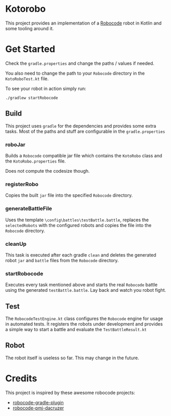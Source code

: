 # Kotorobo

This project provides an implementation of a [Robocode](https://robocode.sourceforge.io/) robot in Kotlin
and some tooling around it. 

# Get Started

Check the `gradle.properties` and change the paths / values if needed.

You also need to change the path to your `Robocode` directory in the `KotoRoboTest.kt` file.

To see your robot in action simply run: 
```
./gradlew startRobocode
```

## Build

This project uses `gradle` for the dependencies and provides some extra tasks. 
Most of the paths and stuff are configurable in the `gradle.properties` 

### roboJar

Builds a `Robocode` compatible jar file which contains the `KotoRobo` class and the `KotoRobo.properties` file.

Does not compute the codesize though.

### registerRobo

Copies the built `jar` file into the specified `Robocode` directory.

### generateBattleFile

Uses the template `\config\battles\testBattle.battle`, replaces the `selectedRobots` with the configured robots and
copies the file into the `Robocode` directory.

### cleanUp

This task is executed after each gradle `clean` and deletes the generated robot `jar` and `battle` files from the `Robocode` directory.  

### startRobocode

Executes every task mentioned above and starts the real `Robocode` battle using the generated `testBattle.battle`. 
Lay back and watch you robot fight.

## Test

The `RobocodeTestEngine.kt` class configures the `Robocode` engine for usage in automated tests.
It registers the robots under development and provides a simple way to start a battle and evaluate the `TestBattleResult.kt`

## Robot

The robot itself is useless so far. This may change in the future.


# Credits

This project is inspired by these awesome robocode projects:
* [robocode-gradle-plugin ](https://github.com/bnorm/robocode-gradle-plugin)
* [robocode-pmj-dacruzer](https://github.com/philipmjohnson/robocode-pmj-dacruzer)









